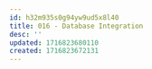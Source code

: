 ```yaml
---
id: h32m935s0g94yw9ud5x8l40
title: 016 - Database Integration
desc: ''
updated: 1716823680110
created: 1716823672131
---
```

